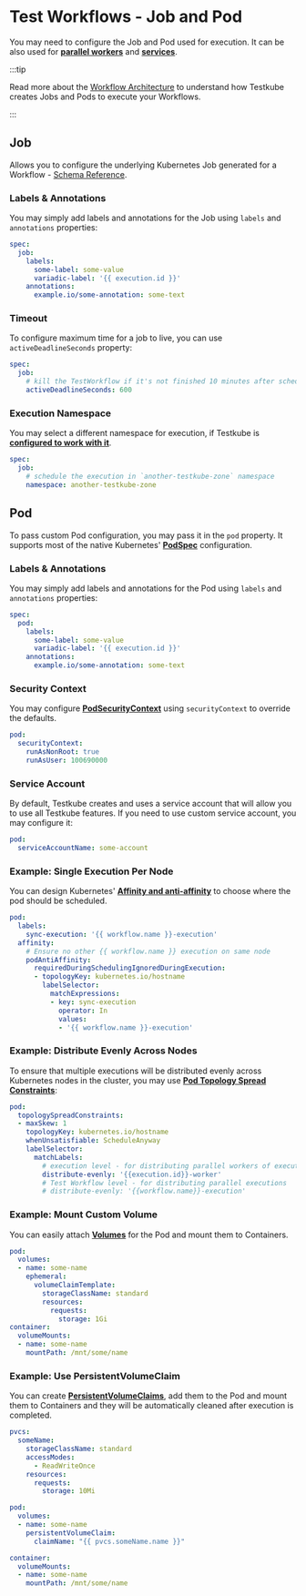 # Test Workflows - Job and Pod

You may need to configure the Job and Pod used for execution. It can be also used for [**parallel workers**](./test-workflows-parallel.mdx) and [**services**](./test-workflows-services.mdx).

:::tip

Read more about the [Workflow Architecture](test-workflows-high-level-architecture.md) to understand how Testkube
creates Jobs and Pods to execute your Workflows.

:::

## Job

Allows you to configure the underlying Kubernetes Job generated for a Workflow - [Schema Reference](/articles/crds/testworkflows.testkube.io-v1#jobconfig).

### Labels & Annotations

You may simply add labels and annotations for the Job using `labels` and `annotations` properties:

```yaml
spec:
  job:
    labels:
      some-label: some-value
      variadic-label: '{{ execution.id }}'
    annotations:
      example.io/some-annotation: some-text
```

### Timeout

To configure maximum time for a job to live, you can use `activeDeadlineSeconds` property:

```yaml
spec:
  job:
    # kill the TestWorkflow if it's not finished 10 minutes after scheduled
    activeDeadlineSeconds: 600
```

### Execution Namespace

You may select a different namespace for execution, if Testkube is [**configured to work with it**](/articles/install/advanced-install#namespaces-for-test-execution).

```yaml
spec:
  job:
    # schedule the execution in `another-testkube-zone` namespace
    namespace: another-testkube-zone
```

## Pod

To pass custom Pod configuration, you may pass it in the `pod` property. It supports most of the native Kubernetes' [**PodSpec**](https://kubernetes.io/docs/reference/generated/kubernetes-api/v1.26/#podspec-v1-core) configuration.

### Labels & Annotations

You may simply add labels and annotations for the Pod using `labels` and `annotations` properties:

```yaml
spec:
  pod:
    labels:
      some-label: some-value
      variadic-label: '{{ execution.id }}'
    annotations:
      example.io/some-annotation: some-text
```

### Security Context

You may configure [**PodSecurityContext**](https://kubernetes.io/docs/tasks/configure-pod-container/security-context/#set-the-security-context-for-a-pod) using `securityContext` to override the defaults.

```yaml
pod:
  securityContext:
    runAsNonRoot: true
    runAsUser: 100690000
```

### Service Account

By default, Testkube creates and uses a service account that will allow you to use all Testkube features.
If you need to use custom service account, you may configure it:

```yaml
pod:
  serviceAccountName: some-account
```

### Example: Single Execution Per Node

You can design Kubernetes' [**Affinity and anti-affinity**](https://kubernetes.io/docs/concepts/scheduling-eviction/assign-pod-node/#affinity-and-anti-affinity) to choose where the pod should be scheduled.

```yaml
pod:
  labels:
    sync-execution: '{{ workflow.name }}-execution'
  affinity:
    # Ensure no other {{ workflow.name }} execution on same node
    podAntiAffinity:
      requiredDuringSchedulingIgnoredDuringExecution:
      - topologyKey: kubernetes.io/hostname
        labelSelector:
          matchExpressions:
          - key: sync-execution
            operator: In
            values:
            - '{{ workflow.name }}-execution'
```

### Example: Distribute Evenly Across Nodes

To ensure that multiple executions will be distributed evenly across Kubernetes nodes in the cluster,
you may use [**Pod Topology Spread Constraints**](https://kubernetes.io/docs/concepts/scheduling-eviction/topology-spread-constraints/):

```yaml
pod:
  topologySpreadConstraints:
  - maxSkew: 1
    topologyKey: kubernetes.io/hostname
    whenUnsatisfiable: ScheduleAnyway
    labelSelector:
      matchLabels:
        # execution level - for distributing parallel workers of execution
        distribute-evenly: '{{execution.id}}-worker'
        # Test Workflow level - for distributing parallel executions
        # distribute-evenly: '{{workflow.name}}-execution'
```

### Example: Mount Custom Volume

You can easily attach [**Volumes**](https://kubernetes.io/docs/concepts/storage/volumes/) for the Pod and mount them to Containers.

```yaml
pod:
  volumes:
  - name: some-name
    ephemeral:
      volumeClaimTemplate:
        storageClassName: standard
        resources:
          requests:
            storage: 1Gi
container:
  volumeMounts:
  - name: some-name
    mountPath: /mnt/some/name
```

### Example: Use PersistentVolumeClaim

You can create [**PersistentVolumeClaims**](https://kubernetes.io/docs/concepts/storage/persistent-volumes/#persistentvolumeclaims), add them to the Pod and mount them to Containers and they will be automatically cleaned after execution is completed.

```yaml
pvcs:
  someName:
    storageClassName: standard
    accessModes:
      - ReadWriteOnce
    resources:
      requests:
        storage: 10Mi

pod:
  volumes:
  - name: some-name
    persistentVolumeClaim:
      claimName: "{{ pvcs.someName.name }}"

container:
  volumeMounts:
  - name: some-name
    mountPath: /mnt/some/name
```

